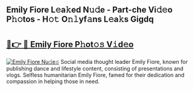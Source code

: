 ## Emily Fiore L𝚎a𝚔ed N𝚞𝚍e - Part-che Vi𝚍𝚎o P𝚑𝚘tos - H𝚘𝚝 O𝚗𝚕yf𝚊ns L𝚎a𝚔s Gigdq

# <h2><a href="http://kfdb13k.oniu.top/?m=Emily+Fiore">🔗👉 🔴 Emily Fiore P𝚑ot𝚘𝚜 V𝚒d𝚎o</a></h2>

[![Emily Fiore Nu𝚍e𝚜](https://i.imgur.com/0qMVB7G.gif)](http://kfdb13k.oniu.top/?m=Emily+Fiore)
Social media thought leader Emily Fiore, known for publishing dance and lifestyle content, consisting of presentations and vlogs. Selfless humanitarian Emily Fiore, famed for their dedication and compassion in helping those in need.  
